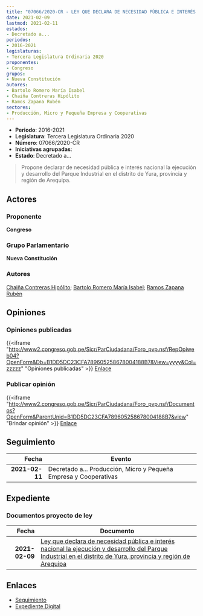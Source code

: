 ```yaml
---
title: "07066/2020-CR - LEY QUE DECLARA DE NECESIDAD PÚBLICA E INTERÉS NACIONAL LA EJECUCIÓN Y DESARROLLO DEL PARQUE INDUSTRIAL EN EL DISTRITO DE YURA, PROVINCIA Y REGIÓN ARQUIPA"
date: 2021-02-09
lastmod: 2021-02-11
estados:
- Decretado a...
periodos:
- 2016-2021
legislaturas:
- Tercera Legislatura Ordinaria 2020
proponentes:
- Congreso
grupos:
- Nueva Constitución
autores:
- Bartolo Romero María Isabel
- Chaiña Contreras Hipólito
- Ramos Zapana Rubén
sectores:
- Producción, Micro y Pequeña Empresa y Cooperativas
---
```

- **Periodo**: 2016-2021
- **Legislatura**: Tercera Legislatura Ordinaria 2020
- **Número**: 07066/2020-CR
- **Iniciativas agrupadas**: 
- **Estado**: Decretado a...

> Propone declarar de necesidad pública e interés nacional la ejecución y desarrollo del Parque Industrial en el distrito de Yura, provincia y región de Arequipa.


## Actores

### Proponente

**Congreso**

### Grupo Parlamentario

**Nueva Constitución**

### Autores

[Chaiña Contreras Hipólito](mailto:mailto:hchaina@congreso.gob.pe); [Bartolo Romero María Isabel](mailto:mailto:mbartolo@congreso.gob.pe); [Ramos Zapana Rubén](mailto:mailto:rramos@congreso.gob.pe)

## Opiniones

### Opiniones publicadas

{{<iframe "http://www2.congreso.gob.pe/Sicr/ParCiudadana/Foro_pvp.nsf/RepOpiweb04?OpenForm&Db=B1DD5DC23CFA789605258678004188B7&View=yyyy&Col=zzzzz" "Opiniones publicadas" >}}
[Enlace](http://www2.congreso.gob.pe/Sicr/ParCiudadana/Foro_pvp.nsf/RepOpiweb04?OpenForm&Db=B1DD5DC23CFA789605258678004188B7&View=yyyy&Col=zzzzz)

### Publicar opinión

{{<iframe "http://www2.congreso.gob.pe/Sicr/ParCiudadana/Foro_pvp.nsf/Documentos?OpenForm&ParentUnid=B1DD5DC23CFA789605258678004188B7&view" "Brindar opinión" >}}
[Enlace](http://www2.congreso.gob.pe/Sicr/ParCiudadana/Foro_pvp.nsf/Documentos?OpenForm&ParentUnid=B1DD5DC23CFA789605258678004188B7&view)


## Seguimiento

| Fecha | Evento |
|------:|--------|
| **2021-02-11** | Decretado a... Producción, Micro y Pequeña Empresa y Cooperativas |

## Expediente

### Documentos proyecto de ley

| Fecha | Documento |
|------:|-----------|
| **2021-02-09** | [Ley que declara de necesidad pública e interés nacional la ejecución y desarrollo del Parque Industrial en el distrito de Yura, provincia y región de Arequipa](http://www.leyes.congreso.gob.pe/Documentos/2016_2021/Proyectos_de_Ley_y_de_Resoluciones_Legislativas/PL07066-20210209.pdf) |

## Enlaces

- [Seguimiento](http://www2.congreso.gob.pe/Sicr/TraDocEstProc/CLProLey2016.nsf/f7fff46988ca05b1052578e100829cc7/440c2d4d01df4c2e05258678007419c9?OpenDocument)
- [Expediente Digital](http://www2.congreso.gob.pe/Sicr/TraDocEstProc/Expvirt_2011.nsf/visbusqptramdoc1621/07066?opendocument)

